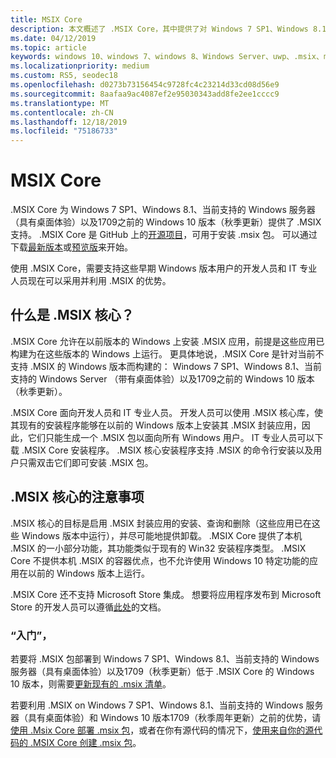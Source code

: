 ```yaml
---
title: MSIX Core
description: 本文概述了 .MSIX Core，其中提供了对 Windows 7 SP1、Windows 8.1、当前支持的 Windows Server （带有桌面体验）和 Windows 10 版本1709（秋季周年更新）的 .MSIX 支持。
ms.date: 04/12/2019
ms.topic: article
keywords: windows 10、windows 7、windows 8、Windows Server、uwp、.msix、msixcore、1709、1703、1607、1511、1507
ms.localizationpriority: medium
ms.custom: RS5, seodec18
ms.openlocfilehash: d0273b73156454c9728fc4c23214d33cd08d56e9
ms.sourcegitcommit: 8aafaa9ac4087ef2e95030343add8fe2ee1cccc9
ms.translationtype: MT
ms.contentlocale: zh-CN
ms.lasthandoff: 12/18/2019
ms.locfileid: "75186733"
---
```

# <a name="msix-core"></a>MSIX Core

.MSIX Core 为 Windows 7 SP1、Windows 8.1、当前支持的 Windows 服务器（具有桌面体验）以及1709之前的 Windows 10 版本（秋季更新）提供了 .MSIX 支持。 .MSIX Core 是 GitHub 上的[开源项目](https://github.com/Microsoft/msix-packaging/tree/master/MsixCore)，可用于安装 .msix 包。 可以通过下载[最新版本](https://github.com/microsoft/msix-packaging/releases/tag/MSIX-Core-1.1-release)或[预览版](https://github.com/microsoft/msix-packaging/releases/tag/MSIX-Core-preview)来开始。

使用 .MSIX Core，需要支持这些早期 Windows 版本用户的开发人员和 IT 专业人员现在可以采用并利用 .MSIX 的优势。

##  <a name="what-is-msix-core"></a>什么是 .MSIX 核心？

.MSIX Core 允许在以前版本的 Windows 上安装 .MSIX 应用，前提是这些应用已构建为在这些版本的 Windows 上运行。 更具体地说，.MSIX Core 是针对当前不支持 .MSIX 的 Windows 版本而构建的： Windows 7 SP1、Windows 8.1、当前支持的 Windows Server （带有桌面体验）以及1709之前的 Windows 10 版本（秋季更新）。

.MSIX Core 面向开发人员和 IT 专业人员。 开发人员可以使用 .MSIX 核心库，使其现有的安装程序能够在以前的 Windows 版本上安装其 .MSIX 封装应用，因此，它们只能生成一个 .MSIX 包以面向所有 Windows 用户。 IT 专业人员可以下载 .MSIX Core 安装程序。  .MSIX 核心安装程序支持 .MSIX 的命令行安装以及用户只需双击它们即可安装 .MSIX 包。

## <a name="considerations-of-msix-core"></a>.MSIX 核心的注意事项

.MSIX 核心的目标是启用 .MSIX 封装应用的安装、查询和删除（这些应用已在这些 Windows 版本中运行），并尽可能地提供卸载。 .MSIX Core 提供了本机 .MSIX 的一小部分功能，其功能类似于现有的 Win32 安装程序类型。 .MSIX Core 不提供本机 .MSIX 的容器优点，也不允许使用 Windows 10 特定功能的应用在以前的 Windows 版本上运行。 

.MSIX Core 还不支持 Microsoft Store 集成。 想要将应用程序发布到 Microsoft Store 的开发人员可以遵循[此处](https://docs.microsoft.com/windows/uwp/publish/)的文档。

### <a name="get-started"></a>“入门”， 
若要将 .MSIX 包部署到 Windows 7 SP1、Windows 8.1、当前支持的 Windows 服务器（具有桌面体验）以及1709（秋季更新）低于 .MSIX Core 的 Windows 10 版本，则需要[更新现有的 .msix 清单](https://docs.microsoft.com/windows/msix/msix-core/support-msix-core)。 

若要利用 .MSIX on Windows 7 SP1、Windows 8.1、当前支持的 Windows 服务器（具有桌面体验）和 Windows 10 版本1709（秋季周年更新）之前的优势，请[使用 .Msix Core 部署 .msix 包](https://docs.microsoft.com/windows/msix/msix-core/deploy-with-msix-core)，或者在你有源代码的情况下，[使用来自你的源代码的 .MSIX Core 创建 .msix 包](https://docs.microsoft.com/windows/msix/msix-core/msixcore-clickonce-solution)。